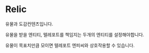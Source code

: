 # Relic

유물과 도감컨텐츠입니다.   

유물을 받을 엔티티, 텔레포트를 책임지는 두개의 엔티티를 설정해야합니다.   

유물이 목표치만큼 모이면 텔레포트 엔피씨와 상호작용할 수 있습니다.   

